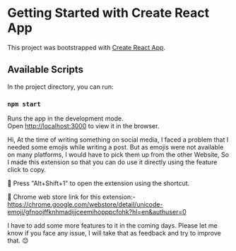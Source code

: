 # Getting Started with Create React App

This project was bootstrapped with [Create React App](https://github.com/facebook/create-react-app).

## Available Scripts

In the project directory, you can run:

### `npm start`

Runs the app in the development mode.\
Open [http://localhost:3000](http://localhost:3000) to view it in the browser.

Hi, At the time of writing something on social media, I faced a problem that I needed some emojis while writing a post. But as emojis were not available on many platforms, I would have to pick them up from the other Website, So I made this extension so that you can do use it directly using the feature click to copy. 

🔹 Press "Alt+Shift+1" to open the extension using the shortcut.

🔗 Chrome web store link for this extension:- 
https://chrome.google.com/webstore/detail/unicode-emoji/gfnoojffknhmadijjceemihopppcfohk?hl=en&authuser=0

I have to add some more features to it in the coming days. 
Please let me know if you face any issue, I will take that as feedback and try to improve that. 😊
